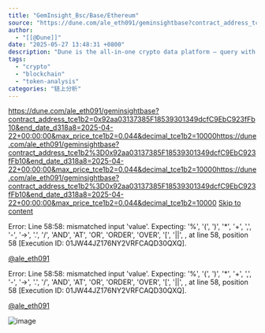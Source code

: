 ```yaml
---
title: "GemInsight_Bsc/Base/Ethereum"
source: "https://dune.com/ale_eth091/geminsightbase?contract_address_tce1b2=0x92aa03137385F18539301349dcfC9EbC923fFb10&end_date_d318a8=2025-04-22+00:00:00&max_price_tce1b2=0.044&decimal_tce1b2=10000https://dune.com/ale_eth091/geminsightbase?contract_address_tce1b2%3D0x92aa03137385F18539301349dcfC9EbC923fFb10&end_date_d318a8=2025-04-22+00:00:00&max_price_tce1b2=0.044&decimal_tce1b2=10000https://dune.com/ale_eth091/geminsightbase?contract_address_tce1b2%3D0x92aa03137385F18539301349dcfC9EbC923fFb10&end_date_d318a8=2025-04-22+00:00:00&max_price_tce1b2=0.044&decimal_tce1b2=10000"
author:
  - "[[@Dune]]"
date: "2025-05-27 13:48:31 +0800"
description: "Dune is the all-in-one crypto data platform — query with SQL, stream data via APIs & DataShare, and publish interactive dashboards across 100+ blockchains."
tags:
  - "crypto"
  - "blockchain"
  - "token-analysis"
categories: "链上分析"
---
```

https://dune.com/ale_eth091/geminsightbase?contract_address_tce1b2=0x92aa03137385F18539301349dcfC9EbC923fFb10&end_date_d318a8=2025-04-22+00:00:00&max_price_tce1b2=0.044&decimal_tce1b2=10000https://dune.com/ale_eth091/geminsightbase?contract_address_tce1b2%3D0x92aa03137385F18539301349dcfC9EbC923fFb10&end_date_d318a8=2025-04-22+00:00:00&max_price_tce1b2=0.044&decimal_tce1b2=10000https://dune.com/ale_eth091/geminsightbase?contract_address_tce1b2%3D0x92aa03137385F18539301349dcfC9EbC923fFb10&end_date_d318a8=2025-04-22+00:00:00&max_price_tce1b2=0.044&decimal_tce1b2=10000
[Skip to content](https://dune.com/ale_eth091/?contract_address_tce1b2=0x92aa03137385F18539301349dcfC9EbC923fFb10&end_date_d318a8=2025-04-22+00:00:00&max_price_tce1b2=0.044&decimal_tce1b2=10000https://dune.com/ale_eth091/geminsightbase?contract_address_tce1b2%3D0x92aa03137385F18539301349dcfC9EbC923fFb10&end_date_d318a8=2025-04-22+00:00:00&max_price_tce1b2=0.044&decimal_tce1b2=10000https://dune.com/ale_eth091/geminsightbase?contract_address_tce1b2%3D0x92aa03137385F18539301349dcfC9EbC923fFb10&end_date_d318a8=2025-04-22+00:00:00&max_price_tce1b2=0.044&decimal_tce1b2=10000#skip-nav)

Error: Line 58:58: mismatched input 'value'. Expecting: '%', '(', ')', '\*', '+', ',', '-', '->', '.', '/', 'AND', 'AT', 'OR', 'ORDER', 'OVER', '\[', '||', <predicate>, <string> at line 58, position 58 \[Execution ID: 01JW44JZ176NY2VRFCAQD30QXQ\].

[@ale\_eth091](https://dune.com/ale_eth091)

Error: Line 58:58: mismatched input 'value'. Expecting: '%', '(', ')', '\*', '+', ',', '-', '->', '.', '/', 'AND', 'AT', 'OR', 'ORDER', 'OVER', '\[', '||', <predicate>, <string> at line 58, position 58 \[Execution ID: 01JW44JZ176NY2VRFCAQD30QXQ\].

[@ale\_eth091](https://dune.com/ale_eth091)

![image](https://pic1.imgdb.cn/item/68297ddc58cb8da5c8fa7f60.png)